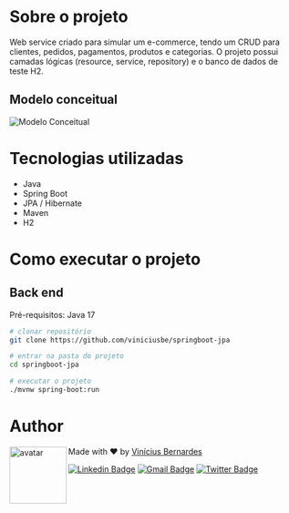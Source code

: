 # Sobre o projeto

Web service criado para simular um e-commerce, tendo um CRUD para clientes, pedidos, pagamentos, produtos e categorias. O projeto possui camadas lógicas (resource, service, repository) e o banco de dados de teste H2. 

## Modelo conceitual
![Modelo Conceitual]()

# Tecnologias utilizadas
- Java
- Spring Boot
- JPA / Hibernate
- Maven
- H2

# Como executar o projeto

## Back end
Pré-requisitos: Java 17

```bash
# clonar repositório
git clone https://github.com/viniciusbe/springboot-jpa

# entrar na pasta do projeto
cd springboot-jpa

# executar o projeto
./mvnw spring-boot:run
```

# Author <a name = "license"></a> <a name="authors"></a>

<a href="https://github.com/viniciusbe">
  
 <img align="left" width="100" height="100" src="https://avatars.githubusercontent.com/u/61849613?s=460&u=246f8dbe8afcc6dec5999d2a6243121bcd4922be&v=4" alt="avatar"/>

</a>

Made with ❤ by [Vinícius Bernardes](https://github.com/viniciusbe)

[![Linkedin Badge](https://img.shields.io/badge/-LinkedIn-blue?style=flat-square&logo=Linkedin&logoColor=white)](https://www.linkedin.com/in/vinicius-bernardes-santos/)
[![Gmail Badge](https://img.shields.io/badge/-contato@viniciusbernardes.dev-d14836?style=flat-square&logo=Gmail&logoColor=white)](mailto:contato@viniciusbernardes.dev)
[![Twitter Badge](https://img.shields.io/twitter/url?label=Twitter&style=social&url=https%3A%2F%2Ftwitter.com%2FViniciusbern7)](https://twitter.com/Viniciusbern7)
